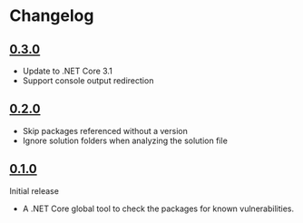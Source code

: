 # Changelog

## [0.3.0]

- Update to .NET Core 3.1
- Support console output redirection

## [0.2.0]

- Skip packages referenced without a version
- Ignore solution folders when analyzing the solution file

## [0.1.0]

Initial release

- A .NET Core global tool to check the packages for known vulnerabilities.

[0.1.0]: https://github.com/fabiano/dotnet-ossindex/tree/0.1.0
[0.2.0]: https://github.com/fabiano/dotnet-ossindex/tree/0.2.0
[0.3.0]: https://github.com/fabiano/dotnet-ossindex/tree/0.3.0
